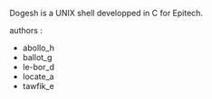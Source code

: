 Dogesh is a UNIX shell developped in C for Epitech.

authors :
- abollo_h
- ballot_g
- le-bor_d
- locate_a
- tawfik_e
